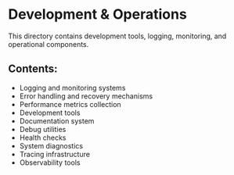 # Development & Operations

This directory contains development tools, logging, monitoring, and operational components.

## Contents:
- Logging and monitoring systems
- Error handling and recovery mechanisms
- Performance metrics collection
- Development tools
- Documentation system
- Debug utilities
- Health checks
- System diagnostics
- Tracing infrastructure
- Observability tools
